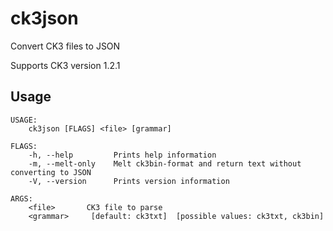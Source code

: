 # ck3json
Convert CK3 files to JSON

Supports CK3 version 1.2.1

## Usage
```
USAGE:
    ck3json [FLAGS] <file> [grammar]

FLAGS:
    -h, --help         Prints help information
    -m, --melt-only    Melt ck3bin-format and return text without converting to JSON
    -V, --version      Prints version information

ARGS:
    <file>       CK3 file to parse
    <grammar>     [default: ck3txt]  [possible values: ck3txt, ck3bin]
```

<!-- Although our dear upstream repository has a cool Crate and has projects using it, we don't. For the reader's sake, we comment out this part of the readme.
## Crate
[![Crates.io](https://img.shields.io/crates/v/ck3json)](https://crates.io/crates/ck3json)

## Projects using ck3json
* [CK3 Family Tree Exporter](https://github.com/blastentwice/CK3-Family-Tree-Exporter-To-Gramps-Fast-JSON-Version) 
-->
